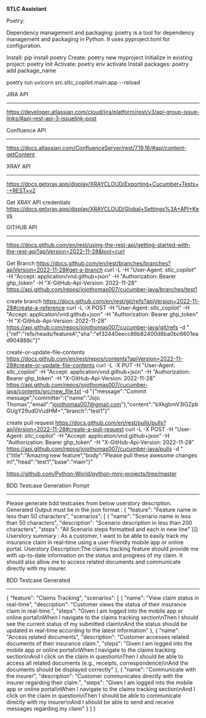 **STLC Assistant**

Poetry:

Dependency management and packaging:
poetry is a tool for dependency management and packaging in Python.
It uses pyproject.toml for configuration.

Install: pip install poetry
Create: poetry new myproject
Initialize in existing project: poetry init
Activate: poetry env activate
Install packages: poetry add package_name

<!-- For Bringing up the server -->
poetry run uvicorn src.stlc_copilot.main:app --reload

JIRA API
********
https://developer.atlassian.com/cloud/jira/platform/rest/v3/api-group-issue-links/#api-rest-api-3-issuelink-post

Confluence API
**************
https://docs.atlassian.com/ConfluenceServer/rest/7.19.16/#api/content-getContent

XRAY API
********
https://docs.getxray.app/display/XRAYCLOUD/Exporting+Cucumber+Tests+-+REST+v2

Get XRAY API credentials
https://docs.getxray.app/display/XRAYCLOUD/Global+Settings%3A+API+Keys


GITHUB API
**********
https://docs.github.com/en/rest/using-the-rest-api/getting-started-with-the-rest-api?apiVersion=2022-11-28&tool=curl

Get Branch
https://docs.github.com/en/rest/branches/branches?apiVersion=2022-11-28#get-a-branch
curl -L -H "User-Agent: stlc_copilot" -H "Accept: application/vnd.github+json" -H "Authorization: Bearer ghp_token" -H "X-GitHub-Api-Version: 2022-11-28" https://api.github.com/repos/jojothomas007/cucumber-java/branches/test1

create branch
https://docs.github.com/en/rest/git/refs?apiVersion=2022-11-28#create-a-reference
curl -L -X POST -H "User-Agent: stlc_copilot" -H "Accept: application/vnd.github+json" -H "Authorization: Bearer ghp_token" -H "X-GitHub-Api-Version: 2022-11-28" https://api.github.com/repos/jojothomas007/cucumber-java/git/refs -d "{\"ref\":\"refs/heads/featureA\",\"sha\":\"ef32440eecc86b82400d8ba0bc6601ead904888c\"}"

create-or-update-file-contents
https://docs.github.com/en/rest/repos/contents?apiVersion=2022-11-28#create-or-update-file-contents
curl -L -X PUT -H "User-Agent: stlc_copilot" -H "Accept: application/vnd.github+json" -H "Authorization: Bearer ghp_token" -H "X-GitHub-Api-Version: 2022-11-28" https://api.github.com/repos/jojothomas007/cucumber-java/contents/src/new_file.txt -d "{\"message\":\"Commit message\",\"committer\":{\"name\":\"Jojo Thomas\",\"email\":\"jojothomas007@gmail.com\"},\"content\":\"bXkgbmV3IGZpbGUgY29udGVudHM=\",\"branch\":\"test1\"}"

create pull request
https://docs.github.com/en/rest/pulls/pulls?apiVersion=2022-11-28#create-a-pull-request
curl -L -X POST -H "User-Agent: stlc_copilot" -H "Accept: application/vnd.github+json" -H "Authorization: Bearer ghp_token" -H "X-GitHub-Api-Version: 2022-11-28" https://api.github.com/repos/jojothomas007/cucumber-java/pulls -d "{\"title\":\"Amazing new feature\",\"body\":\"Please pull these awesome changes in!\",\"head\":\"test1\",\"base\":\"main\"}"


https://github.com/Python-World/python-mini-projects/tree/master



BDD Testcase Generation Pompt
*****************************
Please generate bdd testcases from below userstory description. Generated Output must be in the json format : { "feature": "Feature name in less than 50 characters", "scenarios": [ { "name": "Scenario name in less than 50 characters", "description": "Scenario description in less than 200 characters", "steps": "All Scenario steps formatted and each in new line" }]} Userstory summary : As a customer, I want to be able to easily track my insurance claim in real-time using a user-friendly mobile app or online portal. Userstory Description:The claims tracking feature should provide me with up-to-date information on the status and progress of my claim. It should also allow me to access related documents and communicate directly with my insurer.

BDD Testcase Generated
**********************
{
    "feature": "Claims Tracking",
    "scenarios": [
        {
            "name": "View claim status in real-time",
            "description": "Customer views the status of their insurance claim in real-time.",
            "steps": "Given I am logged into the mobile app or online portal\nWhen I navigate to the claims tracking section\nThen I should see the current status of my submitted claim\nAnd the status should be updated in real-time according to the latest information"
        },
        {
            "name": "Access related documents",
            "description": "Customer accesses related documents of their insurance claim.",
            "steps": "Given I am logged into the mobile app or online portal\nWhen I navigate to the claims tracking section\nAnd I click on the claim in question\nThen I should be able to access all related documents (e.g., receipts, correspondence)\nAnd the documents should be displayed correctly"
        },
        {
            "name": "Communicate with the insurer",
            "description": "Customer communicates directly with the insurer regarding their claim.",
            "steps": "Given I am logged into the mobile app or online portal\nWhen I navigate to the claims tracking section\nAnd I click on the claim in question\nThen I should be able to communicate directly with my insurer\nAnd I should be able to send and receive messages regarding my claim"
        }
    ]
}
